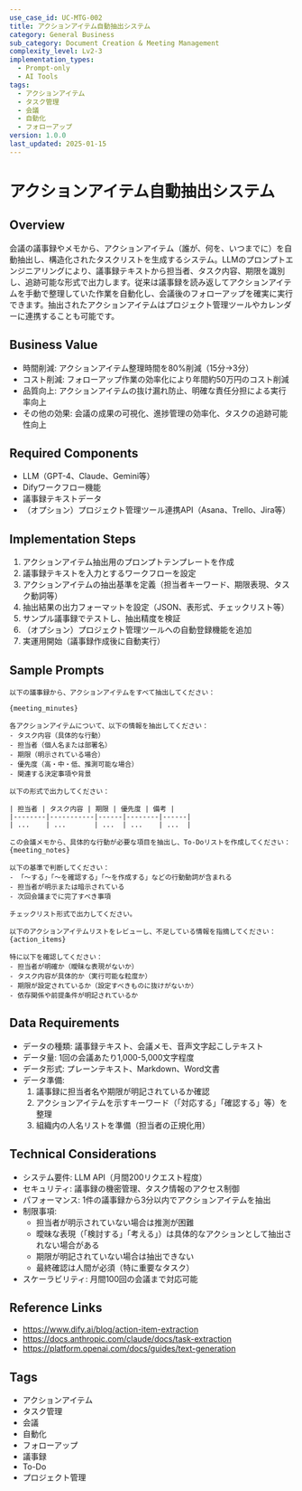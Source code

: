 ```yaml
---
use_case_id: UC-MTG-002
title: アクションアイテム自動抽出システム
category: General Business
sub_category: Document Creation & Meeting Management
complexity_level: Lv2-3
implementation_types:
  - Prompt-only
  - AI Tools
tags:
  - アクションアイテム
  - タスク管理
  - 会議
  - 自動化
  - フォローアップ
version: 1.0.0
last_updated: 2025-01-15
---
```


# アクションアイテム自動抽出システム

## Overview

会議の議事録やメモから、アクションアイテム（誰が、何を、いつまでに）を自動抽出し、構造化されたタスクリストを生成するシステム。LLMのプロンプトエンジニアリングにより、議事録テキストから担当者、タスク内容、期限を識別し、追跡可能な形式で出力します。従来は議事録を読み返してアクションアイテムを手動で整理していた作業を自動化し、会議後のフォローアップを確実に実行できます。抽出されたアクションアイテムはプロジェクト管理ツールやカレンダーに連携することも可能です。

## Business Value

- 時間削減: アクションアイテム整理時間を80%削減（15分→3分）
- コスト削減: フォローアップ作業の効率化により年間約50万円のコスト削減
- 品質向上: アクションアイテムの抜け漏れ防止、明確な責任分担による実行率向上
- その他の効果: 会議の成果の可視化、進捗管理の効率化、タスクの追跡可能性向上

## Required Components

- LLM（GPT-4、Claude、Gemini等）
- Difyワークフロー機能
- 議事録テキストデータ
- （オプション）プロジェクト管理ツール連携API（Asana、Trello、Jira等）

## Implementation Steps

1. アクションアイテム抽出用のプロンプトテンプレートを作成
2. 議事録テキストを入力とするワークフローを設定
3. アクションアイテムの抽出基準を定義（担当者キーワード、期限表現、タスク動詞等）
4. 抽出結果の出力フォーマットを設定（JSON、表形式、チェックリスト等）
5. サンプル議事録でテストし、抽出精度を検証
6. （オプション）プロジェクト管理ツールへの自動登録機能を追加
7. 実運用開始（議事録作成後に自動実行）

## Sample Prompts

```
以下の議事録から、アクションアイテムをすべて抽出してください：

{meeting_minutes}

各アクションアイテムについて、以下の情報を抽出してください：
- タスク内容（具体的な行動）
- 担当者（個人名または部署名）
- 期限（明示されている場合）
- 優先度（高・中・低、推測可能な場合）
- 関連する決定事項や背景

以下の形式で出力してください：

| 担当者 | タスク内容 | 期限 | 優先度 | 備考 |
|--------|-----------|------|--------|------|
| ...    | ...       | ...  | ...    | ...  |
```

```
この会議メモから、具体的な行動が必要な項目を抽出し、To-Doリストを作成してください：
{meeting_notes}

以下の基準で判断してください：
- 「～する」「～を確認する」「～を作成する」などの行動動詞が含まれる
- 担当者が明示または暗示されている
- 次回会議までに完了すべき事項

チェックリスト形式で出力してください。
```

```
以下のアクションアイテムリストをレビューし、不足している情報を指摘してください：
{action_items}

特に以下を確認してください：
- 担当者が明確か（曖昧な表現がないか）
- タスク内容が具体的か（実行可能な粒度か）
- 期限が設定されているか（設定すべきものに抜けがないか）
- 依存関係や前提条件が明記されているか
```

## Data Requirements

- データの種類: 議事録テキスト、会議メモ、音声文字起こしテキスト
- データ量: 1回の会議あたり1,000-5,000文字程度
- データ形式: プレーンテキスト、Markdown、Word文書
- データ準備:
  1. 議事録に担当者名や期限が明記されているか確認
  2. アクションアイテムを示すキーワード（「対応する」「確認する」等）を整理
  3. 組織内の人名リストを準備（担当者の正規化用）

## Technical Considerations

- システム要件: LLM API（月間200リクエスト程度）
- セキュリティ: 議事録の機密管理、タスク情報のアクセス制御
- パフォーマンス: 1件の議事録から3分以内でアクションアイテムを抽出
- 制限事項:
  - 担当者が明示されていない場合は推測が困難
  - 曖昧な表現（「検討する」「考える」）は具体的なアクションとして抽出されない場合がある
  - 期限が明記されていない場合は抽出できない
  - 最終確認は人間が必須（特に重要なタスク）
- スケーラビリティ: 月間100回の会議まで対応可能

## Reference Links

- https://www.dify.ai/blog/action-item-extraction
- https://docs.anthropic.com/claude/docs/task-extraction
- https://platform.openai.com/docs/guides/text-generation

## Tags

- アクションアイテム
- タスク管理
- 会議
- 自動化
- フォローアップ
- 議事録
- To-Do
- プロジェクト管理
